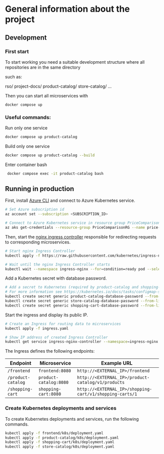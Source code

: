 # General information about the project

## Development

### First start

To start working you need a suitable development structure where all repositories are in the same directory

such as:

rso/
    project-docs/
    product-catalog/
    store-catalog/
    ...


Then you can start all microservices with

```bash
docker compose up
```

### Useful commands:

Run only one service
```bash
docker compose up product-catalog
```

Build only one service
```bash
docker compose up product-catalog --build
```

Enter container bash
```bash
 docker compose exec -it product-catalog bash
 ```

## Running in production

First, install [Azure CLI](https://learn.microsoft.com/sl-si/cli/azure/install-azure-cli?view=azure-cli-latest) and connect to Azure Kubernetes service.

```bash
# Set Azure subscription id
az account set --subscription <SUBSCRIPTION_ID>

# Connect to Azure Kubernetes service in resource group PriceComparisonRG
az aks get-credentials --resource-group PriceComparisonRG --name price-comparison
```

Then, start the [nginx ingress controller](https://kubernetes.github.io/ingress-nginx/deploy/#quick-start) responsible for redirecting requests to corresponding microservices.

```bash
# Start nginx Ingress Controller
kubectl apply -f https://raw.githubusercontent.com/kubernetes/ingress-nginx/controller-v1.5.1/deploy/static/provider/cloud/deploy.yaml

# Wait until the nginx Ingress Controller starts
kubectl wait --namespace ingress-nginx --for=condition=ready pod --selector=app.kubernetes.io/component=controller --timeout=120s
```

Add a Kubernetes secret with database password.

```bash
# Add a secret to Kubernetes (required by product-catalog and shopping-cart Docker images)
# For more information see https://kubernetes.io/docs/tasks/configmap-secret/managing-secret-using-kubectl/
kubectl create secret generic product-catalog-database-password --from-literal=KUMULUZEE_DATASOURCES0_PASSWORD='<PASSWORD>'
kubectl create secret generic store-catalog-database-password --from-literal=KUMULUZEE_DATASOURCES0_PASSWORD='<PASSWORD>'
kubectl create secret generic shopping-cart-database-password --from-literal=KUMULUZEE_DATASOURCES0_PASSWORD='<PASSWORD>'
```

Start the ingress and display its public IP.

```bash
# Create an Ingress for routing data to microservices
kubectl apply -f ingress.yaml

# Show IP address of created Ingress Controller
kubectl get service ingress-nginx-controller --namespace=ingress-nginx
```

The Ingress defines the following endpoints:

| Endpoint | Microservice | Example URL |
| -------- | ------------ | ----------- |
| `/frontend` | `frontend:8080` | `http://<EXTERNAL_IP>/frontend` |
| `/product-catalog` | `product-catalog:8080` | `http://<EXTERNAL_IP>/product-catalog/v1/products` |
| `/shopping-cart` | `shopping-cart:8080` | `http://<EXTERNAL_IP>/shopping-cart/v1/shopping-carts/1` |

### Create Kubernetes deployments and services

To create Kubernetes deployments and services, run the following commands.

```bash
kubectl apply -f frontend/k8s/deployment.yaml
kubectl apply -f product-catalog/k8s/deployment.yaml
kubectl apply -f shopping-cart/k8s/deployment.yaml
kubectl apply -f store-catalog/k8s/deployment.yaml
```